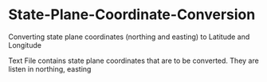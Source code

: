 # State-Plane-Coordinate-Conversion
Converting state plane coordinates (northing and easting) to Latitude and Longitude

Text File contains state plane coordinates that are to be converted. They are listen in northing, easting
